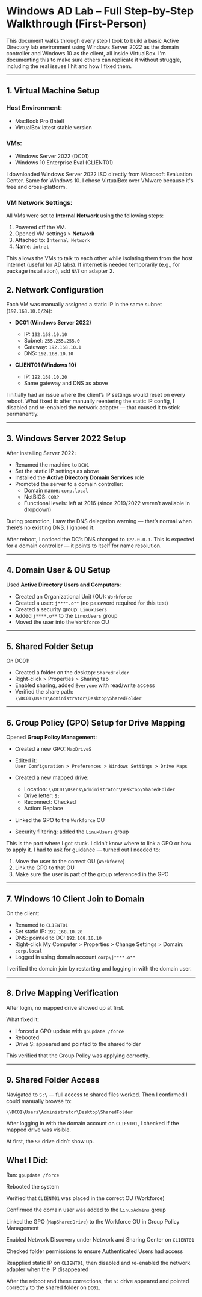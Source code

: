 # Windows AD Lab – Full Step-by-Step Walkthrough (First-Person)

This document walks through every step I took to build a basic Active Directory lab environment using Windows Server 2022 as the domain controller and Windows 10 as the client, all inside VirtualBox. I'm documenting this to make sure others can replicate it without struggle, including the real issues I hit and how I fixed them.

---

## 1. Virtual Machine Setup

### Host Environment:
- MacBook Pro (Intel)
- VirtualBox latest stable version

### VMs:
- Windows Server 2022 (DC01)
- Windows 10 Enterprise Eval (CLIENT01)

I downloaded Windows Server 2022 ISO directly from Microsoft Evaluation Center. Same for Windows 10. I chose VirtualBox over VMware because it's free and cross-platform.

### VM Network Settings:

All VMs were set to **Internal Network** using the following steps:
1. Powered off the VM.
2. Opened VM settings > **Network**
3. Attached to: `Internal Network`
4. Name: `intnet`

This allows the VMs to talk to each other while isolating them from the host internet (useful for AD labs). If internet is needed temporarily (e.g., for package installation), add `NAT` on adapter 2.


## 2. Network Configuration

Each VM was manually assigned a static IP in the same subnet (`192.168.10.0/24`):

- **DC01 (Windows Server 2022)**  
  - IP: `192.168.10.10`  
  - Subnet: `255.255.255.0`  
  - Gateway: `192.168.10.1`  
  - DNS: `192.168.10.10`

- **CLIENT01 (Windows 10)**  
  - IP: `192.168.10.20`  
  - Same gateway and DNS as above

I initially had an issue where the client’s IP settings would reset on every reboot. What fixed it: after manually reentering the static IP config, I disabled and re-enabled the network adapter — that caused it to stick permanently.

---

## 3. Windows Server 2022 Setup

After installing Server 2022:

- Renamed the machine to `DC01`
- Set the static IP settings as above
- Installed the **Active Directory Domain Services** role
- Promoted the server to a domain controller:
  - Domain name: `corp.local`
  - NetBIOS: `CORP`
  - Functional levels: left at 2016 (since 2019/2022 weren’t available in dropdown)

During promotion, I saw the DNS delegation warning — that’s normal when there’s no existing DNS. I ignored it.

After reboot, I noticed the DC’s DNS changed to `127.0.0.1`. This is expected for a domain controller — it points to itself for name resolution.

---

## 4. Domain User & OU Setup

Used **Active Directory Users and Computers**:

- Created an Organizational Unit (OU): `Workforce`
- Created a user: `j****.o**` (no password required for this test)
- Created a security group: `LinuxUsers`
- Added `j****.o**` to the `LinuxUsers` group
- Moved the user into the `Workforce` OU

---

## 5. Shared Folder Setup

On DC01:

- Created a folder on the desktop: `SharedFolder`
- Right-click > Properties > Sharing tab
- Enabled sharing, added `Everyone` with read/write access
- Verified the share path: `\\DC01\Users\Administrator\Desktop\SharedFolder`

---

## 6. Group Policy (GPO) Setup for Drive Mapping

Opened **Group Policy Management**:

- Created a new GPO: `MapDriveS`
- Edited it:  
  `User Configuration > Preferences > Windows Settings > Drive Maps`
- Created a new mapped drive:
  - Location: `\\DC01\Users\Administrator\Desktop\SharedFolder`
  - Drive letter: `S:`
  - Reconnect: Checked
  - Action: Replace

- Linked the GPO to the `Workforce` OU
- Security filtering: added the `LinuxUsers` group

This is the part where I got stuck. I didn’t know where to link a GPO or how to apply it. I had to ask for guidance — turned out I needed to:
1. Move the user to the correct OU (`Workforce`)
2. Link the GPO to that OU
3. Make sure the user is part of the group referenced in the GPO

---

## 7. Windows 10 Client Join to Domain

On the client:

- Renamed to `CLIENT01`
- Set static IP: `192.168.10.20`
- DNS: pointed to DC: `192.168.10.10`
- Right-click My Computer > Properties > Change Settings > Domain: `corp.local`
- Logged in using domain account `corp\j****.o**`

I verified the domain join by restarting and logging in with the domain user.

---

## 8. Drive Mapping Verification

After login, no mapped drive showed up at first.

What fixed it:
- I forced a GPO update with `gpupdate /force`
- Rebooted
- Drive S: appeared and pointed to the shared folder

This verified that the Group Policy was applying correctly.

---

## 9. Shared Folder Access

Navigated to `S:\` — full access to shared files worked. Then I confirmed I could manually browse to:

`\\DC01\Users\Administrator\Desktop\SharedFolder`

After logging in with the domain account on `CLIENT01`, I checked if the mapped drive was visible.

At first, the `S:` drive didn’t show up.

## What I Did:

Ran: `gpupdate /force`

Rebooted the system

Verified that `CLIENT01` was placed in the correct OU (Workforce)

Confirmed the domain user was added to the `LinuxAdmins` group

Linked the GPO (`MapSharedDrive`) to the Workforce OU in Group Policy Management

Enabled Network Discovery under Network and Sharing Center on `CLIENT01`

Checked folder permissions to ensure Authenticated Users had access

Reapplied static IP on `CLIENT01`, then disabled and re-enabled the network adapter when the IP disappeared

After the reboot and these corrections, the `S:` drive appeared and pointed correctly to the shared folder on `DC01`.

